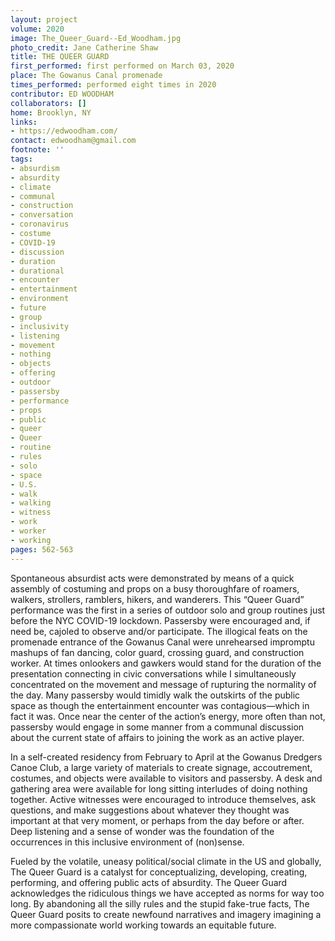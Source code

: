 ```yaml
---
layout: project
volume: 2020
image: The_Queer_Guard--Ed_Woodham.jpg
photo_credit: Jane Catherine Shaw
title: THE QUEER GUARD
first_performed: first performed on March 03, 2020
place: The Gowanus Canal promenade
times_performed: performed eight times in 2020
contributor: ED WOODHAM
collaborators: []
home: Brooklyn, NY
links:
- https://edwoodham.com/
contact: edwoodham@gmail.com
footnote: ''
tags:
- absurdism
- absurdity
- climate
- communal
- construction
- conversation
- coronavirus
- costume
- COVID-19
- discussion
- duration
- durational
- encounter
- entertainment
- environment
- future
- group
- inclusivity
- listening
- movement
- nothing
- objects
- offering
- outdoor
- passersby
- performance
- props
- public
- queer
- Queer
- routine
- rules
- solo
- space
- U.S.
- walk
- walking
- witness
- work
- worker
- working
pages: 562-563
---
```


Spontaneous absurdist acts were demonstrated by means of a quick assembly of costuming and props on a busy thoroughfare of roamers, walkers, strollers, ramblers, hikers, and wanderers. This “Queer Guard” performance was the first in a series of outdoor solo and group routines just before the NYC COVID-19 lockdown. Passersby were encouraged and, if need be, cajoled to observe and/or participate. The illogical feats on the promenade entrance of the Gowanus Canal were unrehearsed impromptu mashups of fan dancing, color guard, crossing guard, and construction worker. At times onlookers and gawkers would stand for the duration of the presentation connecting in civic conversations while I simultaneously concentrated on the movement and message of rupturing the normality of the day. Many passersby would timidly walk the outskirts of the public space as though the entertainment encounter was contagious—which in fact it was. Once near the center of the action’s energy, more often than not, passersby would engage in some manner from a communal discussion about the current state of affairs to joining the work as an active player. 

In a self-created residency from February to April at the Gowanus Dredgers Canoe Club, a large variety of materials to create signage, accoutrement, costumes, and objects were available to visitors and passersby. A desk and gathering area were available for long sitting interludes of doing nothing together. Active witnesses were encouraged to introduce themselves, ask questions, and make suggestions about whatever they thought was important at that very moment, or perhaps from the day before or after. Deep listening and a sense of wonder was the foundation of the occurrences in this inclusive environment of (non)sense.  

Fueled by the volatile, uneasy political/social climate in the US and globally, The Queer Guard is a catalyst for conceptualizing, developing, creating, performing, and offering public acts of absurdity. The Queer Guard acknowledges the ridiculous things we have accepted as norms for way too long. By abandoning all the silly rules and the stupid fake-true facts, The Queer Guard posits to create newfound narratives and imagery imagining a more compassionate world working towards an equitable future.